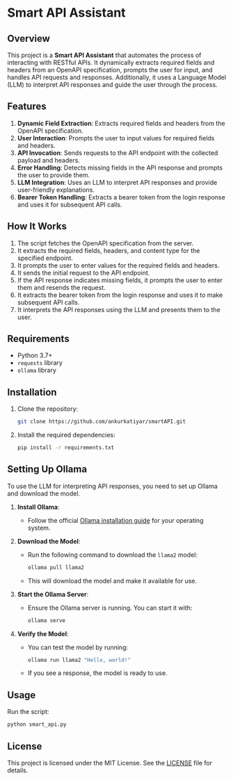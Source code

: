 # Smart API Assistant

## Overview
This project is a **Smart API Assistant** that automates the process of interacting with RESTful APIs. It dynamically extracts required fields and headers from an OpenAPI specification, prompts the user for input, and handles API requests and responses. Additionally, it uses a Language Model (LLM) to interpret API responses and guide the user through the process.

## Features
1. **Dynamic Field Extraction**: Extracts required fields and headers from the OpenAPI specification.
2. **User Interaction**: Prompts the user to input values for required fields and headers.
3. **API Invocation**: Sends requests to the API endpoint with the collected payload and headers.
4. **Error Handling**: Detects missing fields in the API response and prompts the user to provide them.
5. **LLM Integration**: Uses an LLM to interpret API responses and provide user-friendly explanations.
6. **Bearer Token Handling**: Extracts a bearer token from the login response and uses it for subsequent API calls.

## How It Works
1. The script fetches the OpenAPI specification from the server.
2. It extracts the required fields, headers, and content type for the specified endpoint.
3. It prompts the user to enter values for the required fields and headers.
4. It sends the initial request to the API endpoint.
5. If the API response indicates missing fields, it prompts the user to enter them and resends the request.
6. It extracts the bearer token from the login response and uses it to make subsequent API calls.
7. It interprets the API responses using the LLM and presents them to the user.

## Requirements
- Python 3.7+
- `requests` library
- `ollama` library

## Installation
1. Clone the repository:
   ```bash
   git clone https://github.com/ankurkatiyar/smartAPI.git
   ```
2. Install the required dependencies:
   ```bash
   pip install -r requirements.txt
   ```

## Setting Up Ollama
To use the LLM for interpreting API responses, you need to set up Ollama and download the model.

1. **Install Ollama**:
   - Follow the official [Ollama installation guide](https://ollama.ai/docs/installation) for your operating system.

2. **Download the Model**:
   - Run the following command to download the `llama2` model:
     ```bash
     ollama pull llama2
     ```
   - This will download the model and make it available for use.

3. **Start the Ollama Server**:
   - Ensure the Ollama server is running. You can start it with:
     ```bash
     ollama serve
     ```

4. **Verify the Model**:
   - You can test the model by running:
     ```bash
     ollama run llama2 "Hello, world!"
     ```
   - If you see a response, the model is ready to use.

## Usage
Run the script:
```bash
python smart_api.py
```

## License
This project is licensed under the MIT License. See the [LICENSE](LICENSE) file for details.


